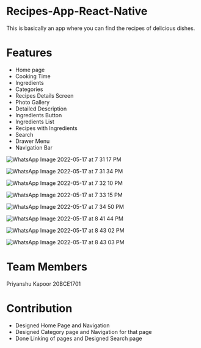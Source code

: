 # Recipes-App-React-Native


This is basically an app where you can find the recipes of delicious dishes.

# Features

* Home page
* Cooking Time
* Ingredients
* Categories
* Recipes Details Screen
* Photo Gallery
* Detailed Description
* Ingredients Button
* Ingredients List
* Recipes with Ingredients
* Search
* Drawer Menu
* Navigation Bar



![WhatsApp Image 2022-05-17 at 7 31 17 PM](https://user-images.githubusercontent.com/79279569/168844889-12bc44b7-0b22-480a-b34e-cb4981b64810.jpeg)

![WhatsApp Image 2022-05-17 at 7 31 34 PM](https://user-images.githubusercontent.com/79279569/168845076-940b398a-3a77-4550-a7bf-f96f5bcf4641.jpeg)

![WhatsApp Image 2022-05-17 at 7 32 10 PM](https://user-images.githubusercontent.com/79279569/168845276-d5db0d72-47b1-4688-acdd-58a85ad7a764.jpeg)

![WhatsApp Image 2022-05-17 at 7 33 15 PM](https://user-images.githubusercontent.com/79279569/168845510-b4683bb5-5686-4a72-8487-b85c1e52e64c.jpeg)

![WhatsApp Image 2022-05-17 at 7 34 50 PM](https://user-images.githubusercontent.com/79279569/168845571-b9c554b9-7700-4fc4-93d8-9a6a1c9d9d5e.jpeg)

![WhatsApp Image 2022-05-17 at 8 41 44 PM](https://user-images.githubusercontent.com/79279569/168845782-046b7bf1-5e34-427c-a29b-15d6bb098c34.jpeg)

![WhatsApp Image 2022-05-17 at 8 43 02 PM](https://user-images.githubusercontent.com/79279569/168846089-47dd9173-bd50-4a98-9823-88ef7a2da348.jpeg)

![WhatsApp Image 2022-05-17 at 8 43 03 PM](https://user-images.githubusercontent.com/79279569/168846130-12007b48-0391-4695-b62e-f8c1b3d9009b.jpeg)












# Team Members
Priyanshu Kapoor 20BCE1701


# Contribution
* Designed Home Page and Navigation </br>
* Designed Category page and Navigation for that page</br>
* Done Linking of pages and Designed Search page</br>
